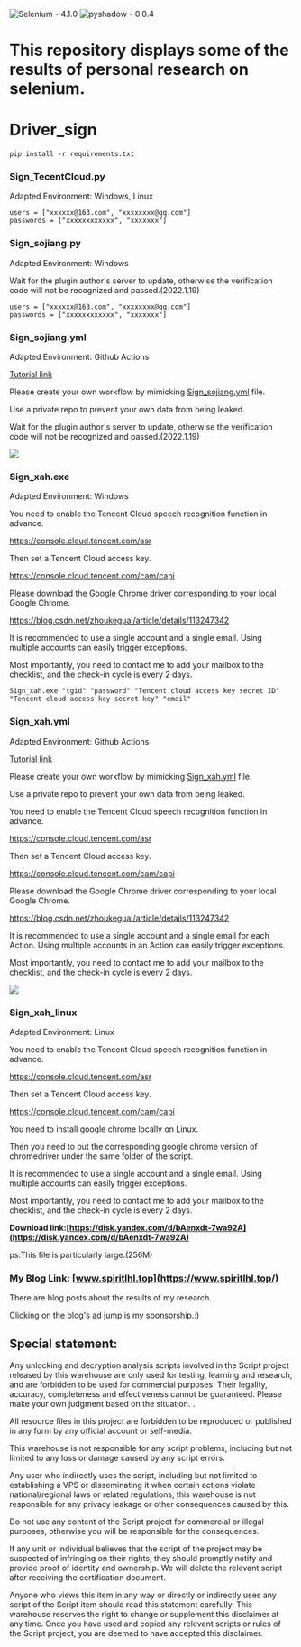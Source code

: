 ![Selenium - 4.1.0](https://img.shields.io/static/v1?label=Selenium&message=4.1.0&color=success&logo=Selenium)
![pyshadow - 0.0.4](https://img.shields.io/static/v1?label=pyshadow&message=0.0.4&color=success&logo=pyshadow)

# This repository displays some of the results of personal research on selenium.

# Driver_sign 

```
pip install -r requirements.txt
```

### Sign_TecentCloud.py

Adapted Environment: Windows, Linux

```
users = ["xxxxxx@163.com", "xxxxxxxx@qq.com"]
passwords = ["xxxxxxxxxxxx", "xxxxxxx"]
```

### Sign_sojiang.py

Adapted Environment: Windows

Wait for the plugin author's server to update, otherwise the verification code will not be recognized and passed.(2022.1.19)

```
users = ["xxxxxx@163.com", "xxxxxxxx@qq.com"]
passwords = ["xxxxxxxxxxxx", "xxxxxxx"]
```

### Sign_sojiang.yml

Adapted Environment: Github Actions

[Tutorial link](https://lo-victoria.com/github-actions-101-creating-your-first-workflow#Create%20your%20First%20Workflow)

Please create your own workflow by mimicking [Sign_sojiang.yml](https://github.com/spiritLHL/Driver_sign/blob/master/Sign_sojiang.yml) file.

Use a private repo to prevent your own data from being leaked.

Wait for the plugin author's server to update, otherwise the verification code will not be recognized and passed.(2022.1.19)

![](https://cdn.jsdelivr.net/gh/spiritLHL/tuchuang@master/QQ%E5%9B%BE%E7%89%8720220110164439.png)

### Sign_xah.exe

Adapted Environment: Windows

You need to enable the Tencent Cloud speech recognition function in advance.

https://console.cloud.tencent.com/asr

Then set a Tencent Cloud access key.

https://console.cloud.tencent.com/cam/capi

Please download the Google Chrome driver corresponding to your local Google Chrome.

https://blog.csdn.net/zhoukeguai/article/details/113247342

It is recommended to use a single account and a single email. Using multiple accounts can easily trigger exceptions.

Most importantly, you need to contact me to add your mailbox to the checklist, and the check-in cycle is every 2 days.

```
Sign_xah.exe "tgid" "password" "Tencent cloud access key secret ID" "Tencent cloud access key secret key" "email"
```

### Sign_xah.yml

Adapted Environment: Github Actions

[Tutorial link](https://lo-victoria.com/github-actions-101-creating-your-first-workflow#Create%20your%20First%20Workflow)

Please create your own workflow by mimicking [Sign_xah.yml](https://github.com/spiritLHL/Driver_sign/blob/master/Sign_xah.yml) file.

Use a private repo to prevent your own data from being leaked.

You need to enable the Tencent Cloud speech recognition function in advance.

https://console.cloud.tencent.com/asr

Then set a Tencent Cloud access key.

https://console.cloud.tencent.com/cam/capi

Please download the Google Chrome driver corresponding to your local Google Chrome.

https://blog.csdn.net/zhoukeguai/article/details/113247342

It is recommended to use a single account and a single email for each Action. Using multiple accounts in an Action can easily trigger exceptions.

Most importantly, you need to contact me to add your mailbox to the checklist, and the check-in cycle is every 2 days.

![](https://cdn.jsdelivr.net/gh/spiritLHL/tuchuang@master/xah.png)

### Sign_xah_linux

Adapted Environment: Linux

You need to enable the Tencent Cloud speech recognition function in advance.

https://console.cloud.tencent.com/asr

Then set a Tencent Cloud access key.

https://console.cloud.tencent.com/cam/capi

You need to install google chrome locally on Linux.

Then you need to put the corresponding google chrome version of chromedriver under the same folder of the script.

It is recommended to use a single account and a single email. Using multiple accounts can easily trigger exceptions.

Most importantly, you need to contact me to add your mailbox to the checklist, and the check-in cycle is every 2 days.

**Download link:[https://disk.yandex.com/d/bAenxdt-7wa92A](https://disk.yandex.com/d/bAenxdt-7wa92A)**

ps:This file is particularly large.(256M)

### My Blog Link: [www.spiritlhl.top](https://www.spiritlhl.top/)

There are blog posts about the results of my research.

Clicking on the blog's ad jump is my sponsorship.:)

## Special statement:

Any unlocking and decryption analysis scripts involved in the Script project released by this warehouse are only used for testing, learning and research, and are forbidden to be used for commercial purposes. Their legality, accuracy, completeness and effectiveness cannot be guaranteed. Please make your own judgment based on the situation. .

All resource files in this project are forbidden to be reproduced or published in any form by any official account or self-media.

This warehouse is not responsible for any script problems, including but not limited to any loss or damage caused by any script errors.

Any user who indirectly uses the script, including but not limited to establishing a VPS or disseminating it when certain actions violate national/regional laws or related regulations, this warehouse is not responsible for any privacy leakage or other consequences caused by this.

Do not use any content of the Script project for commercial or illegal purposes, otherwise you will be responsible for the consequences.

If any unit or individual believes that the script of the project may be suspected of infringing on their rights, they should promptly notify and provide proof of identity and ownership. We will delete the relevant script after receiving the certification document.

Anyone who views this item in any way or directly or indirectly uses any script of the Script item should read this statement carefully. This warehouse reserves the right to change or supplement this disclaimer at any time. Once you have used and copied any relevant scripts or rules of the Script project, you are deemed to have accepted this disclaimer.
